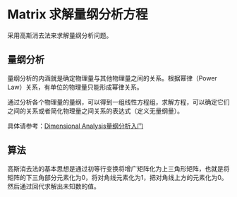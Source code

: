 # Matrix 求解量纲分析方程

采用高斯消去法来求解量纲分析问题。

## 量纲分析

量纲分析的内涵就是确定物理量与其他物理量之间的关系。根据幂律（Power Law）关系，有单位的物理量只能形成幂律关系。

通过分析各个物理量的量纲，可以得到一组线性方程组，求解方程，可以确定它们之间的关系或者简化物理量之间关系的表达式（定义无量纲量）。

具体请参考：[Dimensional Analysis量纲分析入门](<https://www.windtunnel.cn/posts/matlab/dynamics/dimensionalanalysis/>)


## 算法

高斯消去法的基本思想是通过初等行变换将增广矩阵化为上三角形矩阵，也就是将矩阵的下三角部分元素化为0，将对角线元素化为1，把对角线上方的元素化为0。然后通过回代求解出未知数的值。

## 